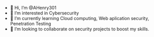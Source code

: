 - 👋 Hi, I’m @AHenry301
- 👀 I’m interested in Cybersecurity
- 🌱 I’m currently learning Cloud computing, Web aplication security, Penetration Testing
- 💞️ I’m looking to collaborate on security projects to boost my skills.

<!---
AHenry301/AHenry301 is a ✨ special ✨ repository because its `README.md` (this file) appears on your GitHub profile.
You can click the Preview link to take a look at your changes.
--->

